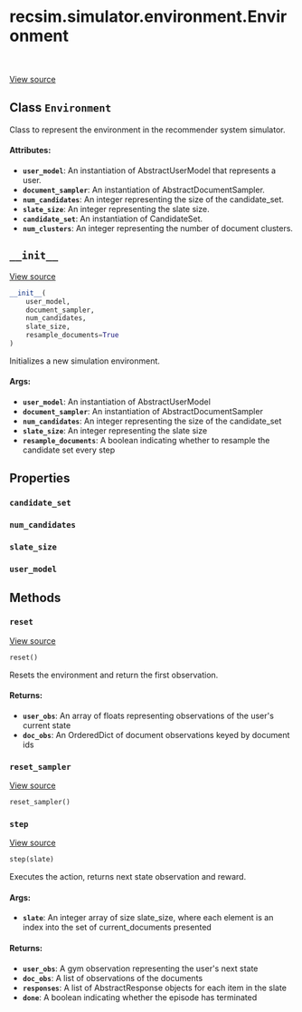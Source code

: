 <div itemscope itemtype="http://developers.google.com/ReferenceObject">
<meta itemprop="name" content="recsim.simulator.environment.Environment" />
<meta itemprop="path" content="Stable" />
<meta itemprop="property" content="candidate_set"/>
<meta itemprop="property" content="num_candidates"/>
<meta itemprop="property" content="slate_size"/>
<meta itemprop="property" content="user_model"/>
<meta itemprop="property" content="__init__"/>
<meta itemprop="property" content="reset"/>
<meta itemprop="property" content="reset_sampler"/>
<meta itemprop="property" content="step"/>
</div>

# recsim.simulator.environment.Environment

<table class="tfo-notebook-buttons tfo-api" align="left">
</table>

<a target="_blank" href="https://github.com/google-research/recsim/simulator/environment.py">View
source</a>

## Class `Environment`

Class to represent the environment in the recommender system simulator.

<!-- Placeholder for "Used in" -->

#### Attributes:

*   <b>`user_model`</b>: An instantiation of AbstractUserModel that represents a
    user.
*   <b>`document_sampler`</b>: An instantiation of AbstractDocumentSampler.
*   <b>`num_candidates`</b>: An integer representing the size of the
    candidate_set.
*   <b>`slate_size`</b>: An integer representing the slate size.
*   <b>`candidate_set`</b>: An instantiation of CandidateSet.
*   <b>`num_clusters`</b>: An integer representing the number of document
    clusters.

<h2 id="__init__"><code>__init__</code></h2>

<a target="_blank" href="https://github.com/google-research/recsim/simulator/environment.py">View
source</a>

```python
__init__(
    user_model,
    document_sampler,
    num_candidates,
    slate_size,
    resample_documents=True
)
```

Initializes a new simulation environment.

#### Args:

*   <b>`user_model`</b>: An instantiation of AbstractUserModel
*   <b>`document_sampler`</b>: An instantiation of AbstractDocumentSampler
*   <b>`num_candidates`</b>: An integer representing the size of the
    candidate_set
*   <b>`slate_size`</b>: An integer representing the slate size
*   <b>`resample_documents`</b>: A boolean indicating whether to resample the
    candidate set every step

## Properties

<h3 id="candidate_set"><code>candidate_set</code></h3>

<h3 id="num_candidates"><code>num_candidates</code></h3>

<h3 id="slate_size"><code>slate_size</code></h3>

<h3 id="user_model"><code>user_model</code></h3>

## Methods

<h3 id="reset"><code>reset</code></h3>

<a target="_blank" href="https://github.com/google-research/recsim/simulator/environment.py">View
source</a>

```python
reset()
```

Resets the environment and return the first observation.

#### Returns:

*   <b>`user_obs`</b>: An array of floats representing observations of the
    user's current state
*   <b>`doc_obs`</b>: An OrderedDict of document observations keyed by document
    ids

<h3 id="reset_sampler"><code>reset_sampler</code></h3>

<a target="_blank" href="https://github.com/google-research/recsim/simulator/environment.py">View
source</a>

```python
reset_sampler()
```

<h3 id="step"><code>step</code></h3>

<a target="_blank" href="https://github.com/google-research/recsim/simulator/environment.py">View
source</a>

```python
step(slate)
```

Executes the action, returns next state observation and reward.

#### Args:

*   <b>`slate`</b>: An integer array of size slate_size, where each element is
    an index into the set of current_documents presented

#### Returns:

*   <b>`user_obs`</b>: A gym observation representing the user's next state
*   <b>`doc_obs`</b>: A list of observations of the documents
*   <b>`responses`</b>: A list of AbstractResponse objects for each item in the
    slate
*   <b>`done`</b>: A boolean indicating whether the episode has terminated
